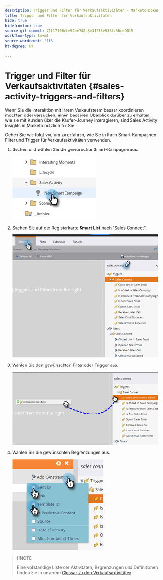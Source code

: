 ```yaml
---
description: Trigger und Filter für Verkaufsaktivitäten - Marketo-Dokumente - Produktdokumentation
title: Trigger und Filter für Verkaufsaktivitäten
hide: true
hidefromtoc: true
source-git-commit: 70f17106efe52ee742c8e31013e533fc36ce9835
workflow-type: tm+mt
source-wordcount: '116'
ht-degree: 0%

---
```


# Trigger und Filter für Verkaufsaktivitäten {#sales-activity-triggers-and-filters}

Wenn Sie die Interaktion mit Ihrem Verkaufsteam besser koordinieren möchten oder versuchen, einen besseren Überblick darüber zu erhalten, wie sie mit Kunden über die Käufer-Journey interagieren, sind Sales Activity Insights in Marketo nützlich für Sie.

Gehen Sie wie folgt vor, um zu erfahren, wie Sie in Ihren Smart-Kampagnen Filter und Trigger für Verkaufsaktivitäten verwenden.

1. Suchen und wählen Sie die gewünschte Smart-Kampagne aus.

   ![](assets/sales-activity-triggers-and-filters-1.png)

1. Suchen Sie auf der Registerkarte **Smart List** nach &quot;Sales Connect&quot;.

   ![](assets/sales-activity-triggers-and-filters-2.png)

1. Wählen Sie den gewünschten Filter oder Trigger aus.

   ![](assets/sales-activity-triggers-and-filters-3.png)

1. Wählen Sie die gewünschten Begrenzungen aus.

   ![](assets/sales-activity-triggers-and-filters-4.png)

>[!NOTE
>
>Eine vollständige Liste der Aktivitäten, Begrenzungen und Definitionen finden Sie in unserem [Glossar zu den Verkaufsaktivitäten](/help/marketo/product-docs/marketo-sales-connect/marketo/sales-activity-glossary.md).
